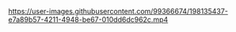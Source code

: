 


https://user-images.githubusercontent.com/99366674/198135437-e7a89b57-4211-4948-be67-010dd6dc962c.mp4

